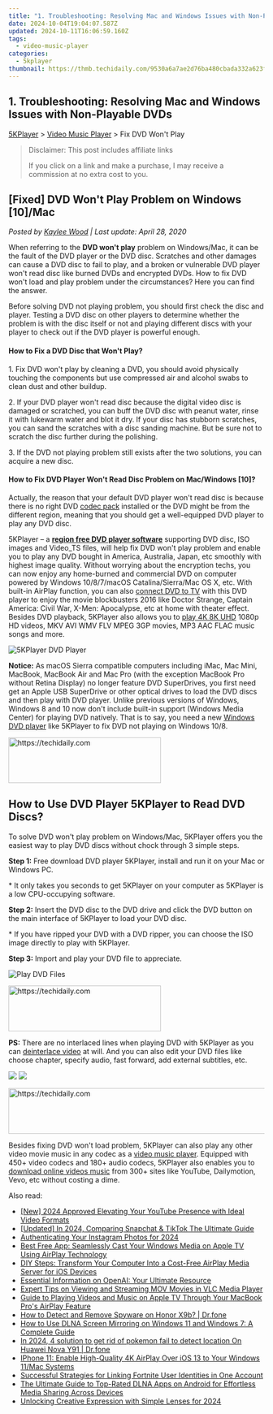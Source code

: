 ```yaml
---
title: "1. Troubleshooting: Resolving Mac and Windows Issues with Non-Playable DVDs"
date: 2024-10-04T19:04:07.587Z
updated: 2024-10-11T16:06:59.160Z
tags:
  - video-music-player
categories:
  - 5kplayer
thumbnail: https://thmb.techidaily.com/9530a6a7ae2d76ba480cbada332a623fd47509bd2903fa4cfebcaa0c3ca3de95.jpg
---
```


## 1. Troubleshooting: Resolving Mac and Windows Issues with Non-Playable DVDs

[5KPlayer](https://tools.techidaily.com/5kplayer/products/) \> [Video Music Player](https://tools.techidaily.com/5kplayer/video-music-player/) \> Fix DVD Won't Play

>  Disclaimer: This post includes affiliate links
>
>  If you click on a link and make a purchase, I may receive a commission at no extra cost to you.
>

## \[Fixed\] DVD Won't Play Problem on Windows \[10\]/Mac

 _Posted by [Kaylee Wood](https://www.quora.com/profile/Amanda-Hu-21) | Last update: April 28, 2020_

When referring to the **DVD won't play** problem on Windows/Mac, it can be the fault of the DVD player or the DVD disc. Scratches and other damages can cause a DVD disc to fail to play, and a broken or vulnerable DVD player won't read disc like burned DVDs and encrypted DVDs. How to fix DVD won't load and play problem under the circumstances? Here you can find the answer.

Before solving DVD not playing problem, you should first check the disc and player. Testing a DVD disc on other players to determine whether the problem is with the disc itself or not and playing different discs with your player to check out if the DVD player is powerful enough.

#### **How to Fix a DVD Disc that Won't Play?**

1\. Fix DVD won't play by cleaning a DVD, you should avoid physically touching the components but use compressed air and alcohol swabs to clean dust and other buildup.

2\. If your DVD player won't read disc because the digital video disc is damaged or scratched, you can buff the DVD disc with peanut water, rinse it with lukewarm water and blot it dry. If your disc has stubborn scratches, you can sand the scratches with a disc sanding machine. But be sure not to scratch the disc further during the polishing.

3\. If the DVD not playing problem still exists after the two solutions, you can acquire a new disc.

#### **How to Fix DVD Player Won't Read Disc Problem on Mac/Windows \[10\]?**

Actually, the reason that your default DVD player won't read disc is because there is no right DVD [codec pack](https://tools.techidaily.com/5kplayer/video-music-player/) installed or the DVD might be from the different region, meaning that you should get a well-equipped DVD player to play any DVD disc. 

5KPlayer – a [**region free DVD player software**](https://tools.techidaily.com/5kplayer/video-music-player/) supporting DVD disc, ISO images and Video\_TS files, will help fix DVD won't play problem and enable you to play any DVD bought in America, Australia, Japan, etc smoothly with highest image quality. Without worrying about the encryption techs, you can now enjoy any home-burned and commercial DVD on computer powered by Windows 10/8/7/macOS Catalina/Sierra/Mac OS X, etc. With built-in AirPlay function, you can also [connect DVD to TV](https://tools.techidaily.com/5kplayer/airplay/) with this DVD player to enjoy the movie blockbusters 2016 like Doctor Strange, Captain America: Civil War, X-Men: Apocalypse, etc at home with theater effect. Besides DVD playback, 5KPlayer also allows you to [play 4K 8K UHD](https://tools.techidaily.com/5kplayer/video-music-player/) 1080p HD videos, MKV AVI WMV FLV MPEG 3GP movies, MP3 AAC FLAC music songs and more. 

![5KPlayer DVD Player](https://www.5kplayer.com/video-music-player/img/5kplayer-dvd.jpg) 

**Notice:** As macOS Sierra compatible computers including iMac, Mac Mini, MacBook, MacBook Air and Mac Pro (with the exception MacBook Pro without Retina Display) no longer feature DVD SuperDrives, you first need get an Apple USB SuperDrive or other optical drives to load the DVD discs and then play with DVD player. Unlike previous versions of Windows, Windows 8 and 10 now don't include built-in support (Windows Media Center) for playing DVD natively. That is to say, you need a new [Windows DVD player](https://tools.techidaily.com/5kplayer/video-music-player/) like 5KPlayer to fix DVD not playing on Windows 10/8\. 

<!-- affiliate ads begin -->
<a href="https://aligracehair.sjv.io/c/5597632/1972665/19272" target="_top" id="1972665">
  <img src="//a.impactradius-go.com/display-ad/19272-1972665" border="0" alt="https://techidaily.com" width="300" height="90"/>
</a>
<img height="0" width="0" src="https://aligracehair.sjv.io/i/5597632/1972665/19272" style="position:absolute;visibility:hidden;" border="0" />
<!-- affiliate ads end -->

## How to Use DVD Player 5KPlayer to Read DVD Discs?

 To solve DVD won't play problem on Windows/Mac, 5KPlayer offers you the easiest way to play DVD discs without chock through 3 simple steps.

**Step 1:** Free download DVD player 5KPlayer, install and run it on your Mac or Windows PC.

\* It only takes you seconds to get 5KPlayer on your computer as 5KPlayer is a low CPU-occupying software.

**Step 2:**  Insert the DVD disc to the DVD drive and click the DVD button on the main interface of 5KPlayer to load your DVD disc.

\* If you have ripped your DVD with a DVD ripper, you can choose the ISO image directly to play with 5KPlayer. 

**Step 3:** Import and play your DVD file to appreciate.

![Play DVD Files](https://www.5kplayer.com/video-music-player/img/dvd-player.jpg) 

<!-- affiliate ads begin -->
<a href="https://aligracehair.sjv.io/c/5597632/1934254/19272" target="_top" id="1934254">
  <img src="//a.impactradius-go.com/display-ad/19272-1934254" border="0" alt="https://techidaily.com" width="300" height="90"/>
</a>
<img height="0" width="0" src="https://aligracehair.sjv.io/i/5597632/1934254/19272" style="position:absolute;visibility:hidden;" border="0" />
<!-- affiliate ads end -->

**PS:** There are no interlaced lines when playing DVD with 5KPlayer as you can [deinterlace video](https://tools.techidaily.com/5kplayer/video-music-player/) at will. And you can also edit your DVD files like choose chapter, specify audio, fast forward, add external subtitles, etc.

[![](https://www.5kplayer.com/video-music-player/../button/freedownwhitewin.png)](https://tools.techidaily.com/5kplayer/products/) [![](https://www.5kplayer.com/video-music-player/../button/freedownwhitemac.png)](https://tools.techidaily.com/5kplayer/products/) 

<!-- affiliate ads begin -->
<a href="https://aligracehair.sjv.io/c/5597632/1902324/19272" target="_top" id="1902324">
  <img src="//a.impactradius-go.com/display-ad/19272-1902324" border="0" alt="https://techidaily.com" width="728" height="90"/>
</a>
<img height="0" width="0" src="https://aligracehair.sjv.io/i/5597632/1902324/19272" style="position:absolute;visibility:hidden;" border="0" />
<!-- affiliate ads end -->

Besides fixing DVD won't load problem, 5KPlayer can also play any other video movie music in any codec as a [video music player](https://tools.techidaily.com/5kplayer/video-music-player/). Equipped with 450+ video codecs and 180+ audio codecs, 5KPlayer also enables you to [download online videos music](https://tools.techidaily.com/5kplayer/youtube-download/) from 300+ sites like YouTube, Dailymotion, Vevo, etc without costing a dime.

<ins class="adsbygoogle"
     style="display:block"
     data-ad-format="autorelaxed"
     data-ad-client="ca-pub-7571918770474297"
     data-ad-slot="1223367746"></ins>

<ins class="adsbygoogle"
     style="display:block"
     data-ad-client="ca-pub-7571918770474297"
     data-ad-slot="8358498916"
     data-ad-format="auto"
     data-full-width-responsive="true"></ins>

<span class="atpl-alsoreadstyle">Also read:</span>
<div><ul>
<li><a href="https://youtube-webster.techidaily.com/024-approved-elevating-your-youtube-presence-with-ideal-video-formats/"><u>[New] 2024 Approved Elevating Your YouTube Presence with Ideal Video Formats</u></a></li>
<li><a href="https://snapchat-videos.techidaily.com/updated-in-2024-comparing-snapchat-and-tiktok-the-ultimate-guide/"><u>[Updated] In 2024, Comparing Snapchat & TikTok The Ultimate Guide</u></a></li>
<li><a href="https://instagram-videos.techidaily.com/authenticating-your-instagram-photos-for-2024/"><u>Authenticating Your Instagram Photos for 2024</u></a></li>
<li><a href="https://media-tips.techidaily.com/best-free-app-seamlessly-cast-your-windows-media-on-apple-tv-using-airplay-technology/"><u>Best Free App: Seamlessly Cast Your Windows Media on Apple TV Using AirPlay Technology</u></a></li>
<li><a href="https://media-tips.techidaily.com/diy-steps-transform-your-computer-into-a-cost-free-airplay-media-server-for-ios-devices/"><u>DIY Steps: Transform Your Computer Into a Cost-Free AirPlay Media Server for iOS Devices</u></a></li>
<li><a href="https://tech-haven.techidaily.com/essential-information-on-openai-your-ultimate-resource/"><u>Essential Information on OpenAI: Your Ultimate Resource</u></a></li>
<li><a href="https://media-tips.techidaily.com/expert-tips-on-viewing-and-streaming-mov-movies-in-vlc-media-player/"><u>Expert Tips on Viewing and Streaming MOV Movies in VLC Media Player</u></a></li>
<li><a href="https://media-tips.techidaily.com/guide-to-playing-videos-and-music-on-apple-tv-through-your-macbook-pros-airplay-feature/"><u>Guide to Playing Videos and Music on Apple TV Through Your MacBook Pro's AirPlay Feature</u></a></li>
<li><a href="https://android-location-track.techidaily.com/how-to-detect-and-remove-spyware-on-honor-x9b-drfone-by-drfone-virtual-android/"><u>How to Detect and Remove Spyware on Honor X9b? | Dr.fone</u></a></li>
<li><a href="https://media-tips.techidaily.com/how-to-use-dlna-screen-mirroring-on-windows-11-and-windows-7-a-complete-guide/"><u>How to Use DLNA Screen Mirroring on Windows 11 and Windows 7: A Complete Guide</u></a></li>
<li><a href="https://android-pokemon-go.techidaily.com/in-2024-4-solution-to-get-rid-of-pokemon-fail-to-detect-location-on-huawei-nova-y91-drfone-by-drfone-virtual-android/"><u>In 2024, 4 solution to get rid of pokemon fail to detect location On Huawei Nova Y91 | Dr.fone</u></a></li>
<li><a href="https://media-tips.techidaily.com/iphone-11-enable-high-quality-4k-airplay-over-ios-13-to-your-windows-11mac-systems/"><u>IPhone 11: Enable High-Quality 4K AirPlay Over iOS 13 to Your Windows 11/Mac Systems</u></a></li>
<li><a href="https://tech-recovery.techidaily.com/successful-strategies-for-linking-fortnite-user-identities-in-one-account/"><u>Successful Strategies for Linking Fortnite User Identities in One Account</u></a></li>
<li><a href="https://media-tips.techidaily.com/the-ultimate-guide-to-top-rated-dlna-apps-on-android-for-effortless-media-sharing-across-devices/"><u>The Ultimate Guide to Top-Rated DLNA Apps on Android for Effortless Media Sharing Across Devices</u></a></li>
<li><a href="https://snapchat-videos.techidaily.com/unlocking-creative-expression-with-simple-lenses-for-2024/"><u>Unlocking Creative Expression with Simple Lenses for 2024</u></a></li>
</ul></div>

